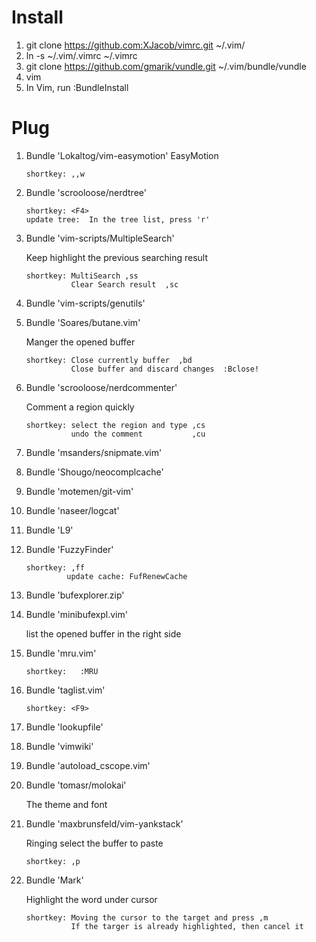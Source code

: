 Install
=====
1. git clone https://github.com:XJacob/vimrc.git ~/.vim/
2. ln -s ~/.vim/.vimrc ~/.vimrc
3. git clone https://github.com/gmarik/vundle.git ~/.vim/bundle/vundle
4. vim
5. In Vim, run :BundleInstall


Plug
=====
1. Bundle 'Lokaltog/vim-easymotion'
	EasyMotion
   ```
   shortkey: ,,w
   ```
3. Bundle 'scrooloose/nerdtree'

   ```
   shortkey: <F4>
   update tree:  In the tree list, press 'r'
   ```

3. Bundle 'vim-scripts/MultipleSearch'

   Keep highlight the previous searching result
   ```
   shortkey: MultiSearch ,ss
             Clear Search result  ,sc
   ```

4. Bundle 'vim-scripts/genutils'

5. Bundle 'Soares/butane.vim'

   Manger the opened buffer
   ```
   shortkey: Close currently buffer  ,bd  
             Close buffer and discard changes  :Bclose!

6. Bundle 'scrooloose/nerdcommenter'

   Comment a region quickly
   ```
   shortkey: select the region and type ,cs 
             undo the comment           ,cu

7. Bundle 'msanders/snipmate.vim'

8. Bundle 'Shougo/neocomplcache'

9. Bundle 'motemen/git-vim'

10. Bundle 'naseer/logcat'

11. Bundle 'L9'

12. Bundle 'FuzzyFinder'
    ```
	shortkey: ,ff
	         update cache: FufRenewCache
    ```

13. Bundle 'bufexplorer.zip'

14. Bundle 'minibufexpl.vim'

    list the opened buffer in the right side

15. Bundle 'mru.vim'
    ```
	shortkey:   :MRU
    ```

16. Bundle 'taglist.vim'

    ```
	shortkey: <F9>
    ```

17. Bundle 'lookupfile'

18. Bundle 'vimwiki'

19. Bundle 'autoload_cscope.vim'

20. Bundle 'tomasr/molokai'

    The theme and font

21. Bundle 'maxbrunsfeld/vim-yankstack'

	Ringing select the buffer to paste
    ```
	shortkey: ,p
    ```

22. Bundle 'Mark'

    Highlight the word under cursor
    ```
	shortkey: Moving the cursor to the target and press ,m
	          If the targer is already highlighted, then cancel it
    ```



